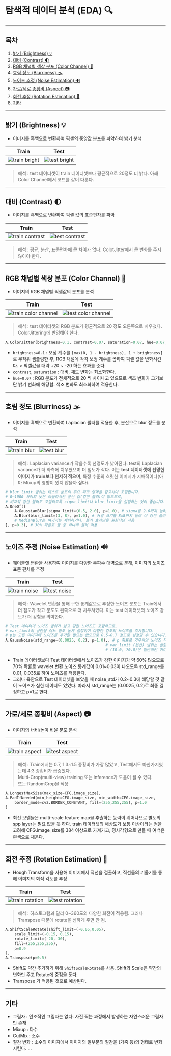 # 탐색적 데이터 분석 (EDA) 🔍

-----

## 목차

1.  [밝기 (Brightness) 💡](#밝기-brightness-)
2.  [대비 (Contrast) 🌓](#대비-contrast-)
3.  [RGB 채널별 색상 분포 (Color Channel) 🌈](#rgb-채널별-색상-분포-color-channel-)
4.  [흐림 정도 (Blurriness) 🌫️](#흐림-정도-blurriness-)
5.  [노이즈 추정 (Noise Estimation) 🔊](#노이즈-추정-noise-estimation-)
6.  [가로/세로 종횡비 (Aspect) 📷](#가로세로-종횡비-aspect-)
7.  [회전 추정 (Rotation Estimation) 🔄](#회전-추정-rotation-estimation-)
8.  [기타](#기타)

-----

## 밝기 (Brightness) 💡
- 이미지를 흑백으로 변환하여 픽셀의 중앙값 분포를 파악하여 밝기 분석

| Train | Test |
|---|---|
| ![train bright](https://github.com/AIBootcamp13/upstageailab-cv-classification-cv_5/tree/main/docs/images/train_bright.png) | ![test bright](https://github.com/AIBootcamp13/upstageailab-cv-classification-cv_5/docs/test_bright.png) |

> 해석 : test 데이터셋이 train 데이터셋보다 평균적으로 20정도 더 밝다. 아래 Color Channel에서 코드를 같이 다룬다.

-----

## 대비 (Contrast) 🌓
- 이미지를 흑백으로 변환하여 픽셀 값의 표준편차를 파악

| Train | Test |
|---|---|
| ![train contrast](https://github.com/AIBootcamp13/upstageailab-cv-classification-cv_5/tree/main/docs/images/train_contrast.png) | ![test contrast](https://github.com/AIBootcamp13/upstageailab-cv-classification-cv_5/docs/test_contrast.png) |

> 해석 : 평균, 분산, 표준편차에 큰 차이가 없다.
> ColotJitter에서 큰 변화를 주지 않아야 한다.

-----

## RGB 채널별 색상 분포 (Color Channel) 🌈
- 이미지의 RGB 채널별 픽셀값의 분포를 분석

| Train | Test |
|---|---|
| ![train color channel](https://github.com/AIBootcamp13/upstageailab-cv-classification-cv_5/tree/main/docs/images/train_colorchannel.png) | ![test color channel](https://github.com/AIBootcamp13/upstageailab-cv-classification-cv_5/docs/test_colorchannel.png) |

> 해석 : test 데이터셋의 RGB 분포가 평균적으로 20 정도 오른쪽으로 치우쳤다. ColorJittering에 반영해야 한다.
```python
A.ColorJitter(brightness=0.1, contrast=0.07, saturation=0.07, hue=0.07, p=1.0)
```
- `brightness=0.1` : 보정 계수를 `[max(0, 1 - brightness), 1 + brightness]`로 무작위 샘플링한 후, RGB 채널에 각각 보정 계수를 곱하여 픽셀 값을 변화시킨다. > 픽셀값을 대략 +20 ~ -20 하는 효과를 준다.
- `contrast`, `saturation` : 대비, 채도 변화는 최소화한다.
- `hue=0.07` : RGB 분포가 전체적으로 20 씩 차이나고 있으므로 색조 변화가 크기보단 밝기 변화에 해당함. 색조 변화도 최소화하여 적용한다.

-----

## 흐림 정도 (Blurriness) 🌫️
- 이미지를 흑백으로 변환하여 Laplacian 필터를 적용한 후, 분산으로 blur 정도를 분석

| Train | Test |
|---|---|
| ![train blur](https://github.com/AIBootcamp13/upstageailab-cv-classification-cv_5/tree/main/docs/images/train_blur.png) | ![test blur](https://github.com/AIBootcamp13/upstageailab-cv-classification-cv_5/docs/test_blur.png) |

> 해석 : Laplacian variance가 작을수록 선명도가 낮아진다. test의 Laplacian variance가 더 좌측에 치우쳤으며 더 첨도가 작다. 이는 **test 데이터셋에 선명한 이미지가 train보다 현저히 적으며**, 특정 수준의 흐릿한 이미지가 지배적이다(아마 Mixup의 영향이 있지 않을까 싶다).
```python
# blur_limit 범위는 테스트 분포의 주요 피크 영역을 참고하여 조절합니다.
# 0~1000 사이의 낮은 라플라시안 분산 값(강한 블러)이 많으므로,
# 비교적 강한 블러도 포함되도록 sigma_limit나 blur_limit을 설정하는 것이 좋습니다.
A.OneOf([
    A.GaussianBlur(sigma_limit=(0.5, 2.0), p=1.0), # sigma를 2.0까지 늘려 더 강한 블러 포함
    A.Blur(blur_limit=(3, 8), p=1.0), # 커널 크기를 8x8까지 늘려 더 강한 블러 포함
    # MedianBlur는 여기서는 제외하거나, 블러 효과만을 원한다면 사용
], p=0.3), # 30% 확률로 둘 중 하나의 블러 적용
```

-----

## 노이즈 추정 (Noise Estimation) 🔊
- 웨이블렛 변환을 사용하여 이미지를 다양한 주파수 대역으로 분해, 이미지의 노이즈 표준 편차를 추정

| Train | Test |
|---|---|
| ![train noise](https://github.com/AIBootcamp13/upstageailab-cv-classification-cv_5/tree/main/docs/images/train_noise.png) | ![test noise](https://github.com/AIBootcamp13/upstageailab-cv-classification-cv_5/docs/test_noise.png) |

> 해석 : Wavelet 변환을 통해 구한 통계값으로 추정한 노이즈 분포는 Train에서 더 첨도가 작고 분포도 왼쪽으로 더 치우쳐있다. 이는 test 데이터셋의 노이즈 강도가 더 강함을 의미한다.
```python
# Test 데이터의 노이즈 범위가 넓고 강한 노이즈도 포함하므로,
# var_limit의 상한을 어느 정도 높게 설정하여 다양한 강도의 노이즈를 추가합니다.
# p는 모든 이미지에 노이즈를 추가할 필요는 없으므로 0.5~0.7 정도로 설정할 수 있습니다.
A.GaussNoise(std_range=(0.0025, 0.2), p=1.0),, # p 확률로 가우시안 노이즈 적용
                                            # var_limit (분산) 범위는 실험적으로 조정 필요
                                            # (10.0, 70.0)은 일반적인 이미지에서 눈에 띄는 노이즈를 생성할 수 있는 범위
```
- Train 데이터셋보다 Test 데이터셋에서 노이즈가 강한 이미지가 약 60% 많으므로 70% 확률로 wavelet 변환 노이즈 통계값이 0.01~0.03이 나오도록 std_range를 0.01, 0.035로 하여 노이즈를 적용한다.
- 그러나 육안으로 Test 데이터셋을 보았을 때 noise_std가 0.2~0.3에 해당할 것 같이 노이즈가 심한 데이터도 있었다. 따라서 std_range는 (0.0025, 0.2)로 최종 결정하고 p=1로 한다.

-----

## 가로/세로 종횡비 (Aspect) 📷
- 이미지의 너비/높이 비율 분포 분석

| Train | Test |
|---|---|
| ![train aspect](https://github.com/AIBootcamp13/upstageailab-cv-classification-cv_5/tree/main/docs/images/train_aspect.png) | ![test aspect](https://github.com/AIBootcamp13/upstageailab-cv-classification-cv_5/docs/test_aspect.png) |

> 해석 : Train에서는 0.7, 1.3~1.5 종횡비가 가장 많았고, Test에서도 마찬가지였는데 4:3 종횡비가 급증했다.    
> Multi-Crop(multi-view) training 또는 inference가 도움이 될 수 있다.   
> ~~또는 RandomCrop을 적용~~
```python
A.LongestMaxSize(max_size=CFG.image_size),
A.PadIfNeeded(min_height=CFG.image_size, min_width=CFG.image_size,
    border_mode=cv2.BORDER_CONSTANT, fill=(255,255,255), p=1.0
)
```
- 최신 모델들은 multi-scale feature map을 추출하는 능력이 뛰어나므로 별도의 spp layer는 필요 없을 듯 하다. train 데이터셋의 해상도가 보통 이상이라는 점을 고려해 CFG.image_size를 384 이상으로 가져가고, 정사각형으로 만들 때 여백은 흰색으로 채운다.

-----

## 회전 추정 (Rotation Estimation) 🔄
- Hough Transform을 사용해 이미지에서 직선을 검출하고, 직선들의 기울기를 통해 이미지의 회적 각도를 추정

| Train | Test |
|---|---|
| ![train rotation](https://github.com/AIBootcamp13/upstageailab-cv-classification-cv_5/tree/main/docs/images/train_rotation.png) | ![test rotation](https://github.com/AIBootcamp13/upstageailab-cv-classification-cv_5/docs/test_rotation.png) |

> 해석 : 히스토그램과 달리 0~360도의 다양한 회전이 적용됨. 그러나 Transpose 때문에 rotate을 심하게 주면 안 됨.
```python
A.ShiftScaleRotate(shift_limit=(-0.05,0.05),
    scale_limit=(-0.15, 0.15), 
    rotate_limit=(-20, 30),
    fill=(255,255,255), 
    p=0.9
),
A.Transpose(p=0.5)
```
- Shift도 약간 추가하기 위해 `ShiftScaleRotate`를 사용. Shift와 Scale은 약간의 변화만 주고 Rotate에 중점을 둔다.
- Transpose 가 적용된 것으로 예상된다. 

-----

## 기타

- 그림자 : 인조적인 그림자는 없다. 사진 찍는 과정에서 발생하는 자연스러운 그림자만 존재
- Mixup : 다수
- CutMix : 소수
- 질감 변화 : 소수의 이미지에서 이미지의 일부분의 질감을 (가죽 등)의 형태로 변화시킨다.
...